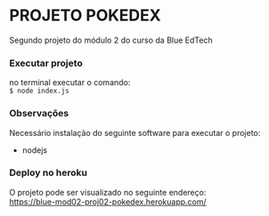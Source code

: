 # PROJETO POKEDEX
Segundo projeto do módulo 2 do curso da Blue EdTech

### Executar projeto
no terminal executar o comando: <br>
    `$ node index.js`

### Observações
Necessário instalação do seguinte software para executar o projeto:
- nodejs

### Deploy no heroku
O projeto pode ser visualizado no seguinte endereço: <br>
https://blue-mod02-proj02-pokedex.herokuapp.com/